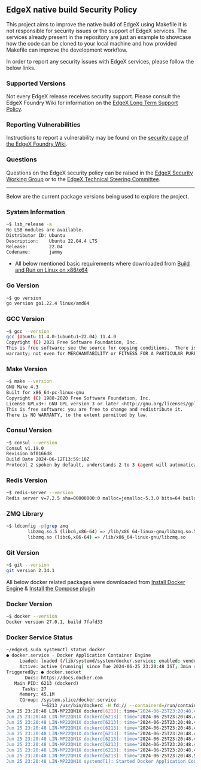 ## EdgeX native build Security Policy

This project aims to improve the native build of EdgeX using Makefile it is not responsible for security issues or the support of EdgeX services. The services already present in the repository are just an example to showcase how the code can be cloned to your local machine and how provided Makefile can improve the development workflow.

In order to report any security issues with EdgeX services, please follow the below links.

### Supported Versions

Not every EdgeX release receives security support.
Please consult the EdgeX Foundry Wiki for information on the
[EdgeX Long Term Support Policy](https://wiki.edgexfoundry.org/pages/viewpage.action?pageId=69173332).


### Reporting Vulnerabilities

Instructions to report a vulnerability may be found on the
[security page of the EdgeX Foundry Wiki](https://wiki.edgexfoundry.org/display/FA/Security).


### Questions

Questions on the EdgeX security policy can be raised in the
[EdgeX Security Working Group](https://wiki.edgexfoundry.org/display/FA/Security+Working+Group?src=contextnavpagetreemode)
or to the 
[EdgeX Technical Steering Committee](https://wiki.edgexfoundry.org/pages/viewpage.action?pageId=329436&src=contextnavpagetreemode).

---

Below are the current package versions being used to explore the project.

### System Information
```sh
~$ lsb_release -a
No LSB modules are available.
Distributor ID: Ubuntu
Description:    Ubuntu 22.04.4 LTS
Release:        22.04
Codename:       jammy
```
- All below mentioned basic requirements where downloaded from [Build and Run on Linux on x86/x64](https://docs.edgexfoundry.org/3.1/getting-started/native/Ch-BuildRunOnLinuxDistro/)

### Go Version
```sh
~$ go version
go version go1.22.4 linux/amd64
```

### GCC Version
```sh
~$ gcc --version
gcc (Ubuntu 11.4.0-1ubuntu1~22.04) 11.4.0
Copyright (C) 2021 Free Software Foundation, Inc.
This is free software; see the source for copying conditions.  There is NO
warranty; not even for MERCHANTABILITY or FITNESS FOR A PARTICULAR PURPOSE.
```

### Make Version
```sh
~$ make --version
GNU Make 4.3
Built for x86_64-pc-linux-gnu
Copyright (C) 1988-2020 Free Software Foundation, Inc.
License GPLv3+: GNU GPL version 3 or later <http://gnu.org/licenses/gpl.html>
This is free software: you are free to change and redistribute it.
There is NO WARRANTY, to the extent permitted by law.
```

### Consul Version
```sh
~$ consul --version
Consul v1.19.0
Revision bf0166d8
Build Date 2024-06-12T13:59:10Z
Protocol 2 spoken by default, understands 2 to 3 (agent will automatically use protocol >2 when speaking to compatible agents)
```

### Redis Version
```sh
~$ redis-server --version
Redis server v=7.2.5 sha=00000000:0 malloc=jemalloc-5.3.0 bits=64 build=d2f534f69a26fea
```

### ZMQ Library
```sh
~$ ldconfig -p|grep zmq
        libzmq.so.5 (libc6,x86-64) => /lib/x86_64-linux-gnu/libzmq.so.5
        libzmq.so (libc6,x86-64) => /lib/x86_64-linux-gnu/libzmq.so
```

### Git Version
```sh
~$ git --version
git version 2.34.1
```

All below docker related packages were downloaded from [Install Docker Engine](https://docs.docker.com/engine/install/) & [Install the Compose plugin
](https://docs.docker.com/compose/install/linux/)

### Docker Version
```sh
~$ docker --version
Docker version 27.0.1, build 7fafd33
```

### Docker Service Status
```sh
~/edgex$ sudo systemctl status docker
● docker.service - Docker Application Container Engine
     Loaded: loaded (/lib/systemd/system/docker.service; enabled; vendor preset: enabled)
     Active: active (running) since Tue 2024-06-25 23:20:48 IST; 3min 44s ago
TriggeredBy: ● docker.socket
       Docs: https://docs.docker.com
   Main PID: 6213 (dockerd)
      Tasks: 27
     Memory: 45.1M
     CGroup: /system.slice/docker.service
             └─6213 /usr/bin/dockerd -H fd:// --containerd=/run/containerd/containerd.sock
Jun 25 23:20:48 LIN-MP22QN1X dockerd[6213]: time="2024-06-25T23:20:48.436621695+05:30" level=warning msg="error locating sandbox id 9e316a365f2306ea3727e6b9655acdd6c596e>
Jun 25 23:20:48 LIN-MP22QN1X dockerd[6213]: time="2024-06-25T23:20:48.437495118+05:30" level=info msg="Loading containers: done."
Jun 25 23:20:48 LIN-MP22QN1X dockerd[6213]: time="2024-06-25T23:20:48.456612139+05:30" level=warning msg="WARNING: No blkio throttle.read_bps_device support"
Jun 25 23:20:48 LIN-MP22QN1X dockerd[6213]: time="2024-06-25T23:20:48.456663540+05:30" level=warning msg="WARNING: No blkio throttle.write_bps_device support"
Jun 25 23:20:48 LIN-MP22QN1X dockerd[6213]: time="2024-06-25T23:20:48.456672034+05:30" level=warning msg="WARNING: No blkio throttle.read_iops_device support"
Jun 25 23:20:48 LIN-MP22QN1X dockerd[6213]: time="2024-06-25T23:20:48.456675641+05:30" level=warning msg="WARNING: No blkio throttle.write_iops_device support"
Jun 25 23:20:48 LIN-MP22QN1X dockerd[6213]: time="2024-06-25T23:20:48.456698467+05:30" level=info msg="Docker daemon" commit=ff1e2c0 containerd-snapshotter=false storage>
Jun 25 23:20:48 LIN-MP22QN1X dockerd[6213]: time="2024-06-25T23:20:48.456778650+05:30" level=info msg="Daemon has completed initialization"
Jun 25 23:20:48 LIN-MP22QN1X dockerd[6213]: time="2024-06-25T23:20:48.531878377+05:30" level=info msg="API listen on /run/docker.sock"
Jun 25 23:20:48 LIN-MP22QN1X systemd[1]: Started Docker Application Container Engine.
```
